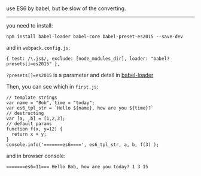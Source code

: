 
### 

use ES6 by babel, but be slow of the converting.

---

you need to install:

```
npm install babel-loader babel-core babel-preset-es2015 --save-dev
```

and in `webpack.config.js`:

```
{ test: /\.js$/, exclude: [node_modules_dir], loader: "babel?presets[]=es2015" },
```

`?presets[]=es2015` is a parameter and detail in [babel-loader](https://www.npmjs.com/package/babel-loader)


Then, you can see which in `first.js`: 

```
// template strings
var name = "Bob", time = "today";
var es6_tpl_str = `Hello ${name}, how are you ${time}?`
// destructing
var [a, ,b] = [1,2,3];
// default params
function f(x, y=12) {
  return x + y;
}
console.info('=======es6====', es6_tpl_str, a, b, f(3) );
```

and in browser console: 

```
=======es6=11=== Hello Bob, how are you today? 1 3 15
```